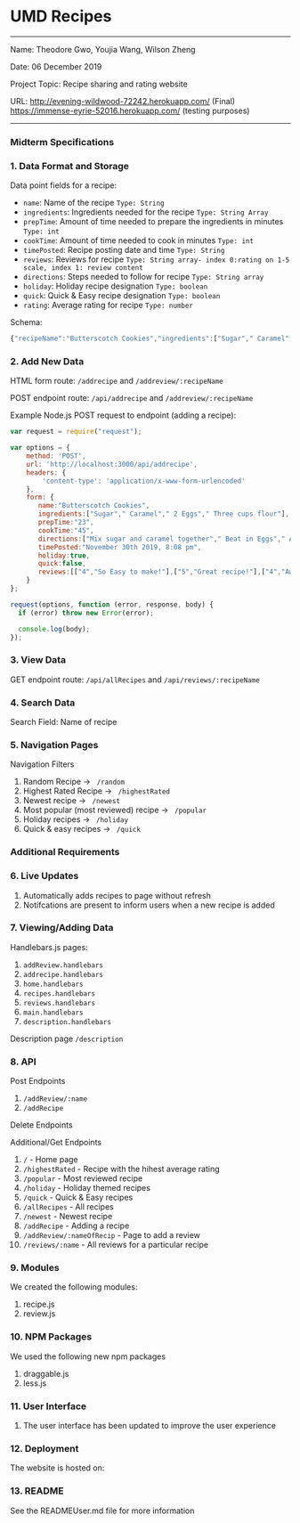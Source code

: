 
# UMD Recipes

---

Name: Theodore Gwo, Youjia Wang, Wilson Zheng

Date: 06 December 2019

Project Topic: Recipe sharing and rating website

URL: http://evening-wildwood-72242.herokuapp.com/ (Final)
     https://immense-eyrie-52016.herokuapp.com/ (testing purposes)

---
### Midterm Specifications

### 1. Data Format and Storage

Data point fields for a recipe:
- `name`:     Name of the recipe       `Type: String`
- `ingredients`:     Ingredients needed for the recipe       `Type: String Array`
- `prepTime`:     Amount of time needed to prepare the ingredients in minutes      `Type: int`
- `cookTime`:     Amount of time needed to cook in minutes       `Type: int`
- `timePosted`:     Recipe posting date and time       `Type: String`
- `reviews`:     Reviews for recipe       `Type: String array- index 0:rating on 1-5 scale, index 1: review content `
- `directions`:     Steps needed to follow for recipe       `Type: String array`
- `holiday`:     Holiday recipe designation       `Type: boolean`
- `quick`:     Quick & Easy recipe designation       `Type: boolean`
- `rating`:     Average rating for recipe        `Type: number`

Schema: 
```javascript
{"recipeName":"Butterscotch Cookies","ingredients":["Sugar"," Caramel"," 2 Eggs"," Three cups flour"],"prepTime":"23","cookTime":"45","special":"holidayRecipe","directions":["Mix sugar and caramel together"," Beat in Eggs"," Add flour"," Bake for 35 minutes in 450 degree oven"],"time":"November 30th 2019, 8:08 pm","holiday":true,"quick":false,"reviews":[["4","So Easy to make!"],["5","Great!"],["4","Awesome!"],["5","Yum"],["2","Meh"]],"rating":"4.0"}
```

### 2. Add New Data

HTML form route: `/addrecipe` and `/addreview/:recipeName`

POST endpoint route: `/api/addrecipe` and `/addreview/:recipeName`

Example Node.js POST request to endpoint (adding a recipe): 
```javascript
var request = require("request");

var options = { 
    method: 'POST',
    url: 'http://localhost:3000/api/addrecipe',
    headers: { 
        'content-type': 'application/x-www-form-urlencoded' 
    },
    form: { 
       name:"Butterscotch Cookies",
       ingredients:["Sugar"," Caramel"," 2 Eggs"," Three cups flour"],
       prepTime:"23",
       cookTime:"45",
       directions:["Mix sugar and caramel together"," Beat in Eggs"," Add flour"," Bake for 35 minutes in 450 degree oven"],
       timePosted:"November 30th 2019, 8:08 pm",
       holiday:true,
       quick:false,
       reviews:[["4","So Easy to make!"],["5","Great recipe!"],["4","Awesome!"],["5","Yum"],["2","Meh"]],rating:"4.0"
    } 
};

request(options, function (error, response, body) {
  if (error) throw new Error(error);

  console.log(body);
});
```

### 3. View Data

GET endpoint route: `/api/allRecipes` and `/api/reviews/:recipeName`

### 4. Search Data

Search Field: Name of recipe

### 5. Navigation Pages

Navigation Filters
1. Random Recipe -> `  /random  `
2. Highest Rated Recipe -> `  /highestRated  `
3. Newest recipe -> `  /newest  `
4. Most popular (most reviewed) recipe -> `  /popular  `
5. Holiday recipes -> `  /holiday  `
5. Quick & easy recipes -> `  /quick  `

### Additional Requirements

### 6. Live Updates
1. Automatically adds recipes to page without refresh
2. Notifcations are present to inform users when a new recipe is added

### 7. Viewing/Adding Data
  Handlebars.js pages:
  1. `addReview.handlebars`
  2. `addrecipe.handlebars`
  3. `home.handlebars`
  4. `recipes.handlebars`
  5. `reviews.handlebars`
  6. `main.handlebars`
  7. `description.handlebars`

  Description page `/description`

### 8. API

  Post Endpoints
  1. `/addReview/:name`
  2. `/addRecipe`

  Delete Endpoints

  Additional/Get Endpoints
  1. `/` - Home page
  2. `/highestRated` - Recipe with the hihest average rating
  3. `/popular` - Most reviewed recipe
  4. `/holiday` - Holiday themed recipes
  5. `/quick` - Quick & Easy recipes
  6. `/allRecipes` - All recipes
  7. `/newest` - Newest recipe
  8. `/addRecipe` - Adding a recipe
  9. `/addReview/:nameOfRecip` - Page to add a review
  10. `/reviews/:name` - All reviews for a particular recipe

### 9. Modules
  We created the following modules:
  1. recipe.js
  2. review.js

### 10. NPM Packages
  We used the following new npm packages
  1. draggable.js
  2. less.js

### 11. User Interface
  1. The user interface has been updated to improve the user experience

### 12. Deployment
  The website is hosted on: 

### 13. README
  See the READMEUser.md file for more information
